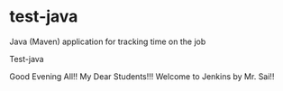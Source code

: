 # test-java
Java (Maven) application for tracking time on the job

Test-java

Good Evening All!! My Dear Students!!! Welcome to Jenkins by Mr. Sai!!
